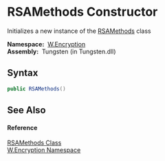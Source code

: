 RSAMethods Constructor
======================
  Initializes a new instance of the [RSAMethods][1] class

  **Namespace:**  [W.Encryption][2]  
  **Assembly:**  Tungsten (in Tungsten.dll)

Syntax
------

```csharp
public RSAMethods()
```


See Also
--------

#### Reference
[RSAMethods Class][1]  
[W.Encryption Namespace][2]  

[1]: README.md
[2]: ../README.md